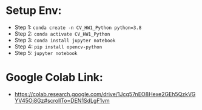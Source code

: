 # Setup Env:
* Step 1: `conda create -n CV_HW1_Python python=3.8`
* Step 2: `conda activate CV_HW1_Python`
* Step 3: `conda install jupyter notebook`
* Step 4: `pip install opencv-python` 
* Step 5: `jupyter notebook`

# Google Colab Link:
* https://colab.research.google.com/drive/1Jcq57nEO8Hexe2GEh5QzkVGYV45Oj8Gz#scrollTo=DEN1SdLgF1vm